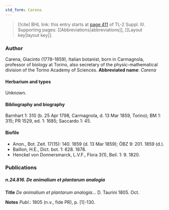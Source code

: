 ```yaml
---
std_form: Carena
---
```


> [!cite] BHL link: this entry starts at [page 411](https://www.biodiversitylibrary.org/page/33266718) of TL-2 Suppl. III.
> Supporting pages: [[Abbreviations|abbreviations]], [[Layout key|layout key]].

### Author

Carena, Giacinto (1778-1859), Italian botanist, born in Carmagnola, professor of biology at Torino, also secretary of the physic-mathematical division of the Torino Academy of Sciences. 
**Abbreviated name**: *Carena*

#### Herbarium and types

Unknown.

#### Bibliography and biography

Barnhart 1: 310 (b. 25 Apr 1798, Carmagnola, d. 13 Mar 1859, Torino); BM 1: 315; PR 1529, ed. 1: 1685; Saccardo 1: 45.

#### Biofile

- Anon., Bot. Zeit. 17(15): 140. 1859 (d. 13 Mar 1859); ÖBZ 9: 201. 1859 (d.).
- Baillon, H.E., Dict. bot. 1: 628. 1878.
- Henckel von Donnersmarck, L.V.F., Flora 3(1), Beil. 1: 9. 1820.

### Publications

##### n.24.816. De animalium et plantarum analogia

**Title**
*De animalium et plantarum analogia*... D. Taurini 1805. Oct.

**Notes**
*Publ*.: 1805 (n.v., fide PR), p. \[1\]-130.

